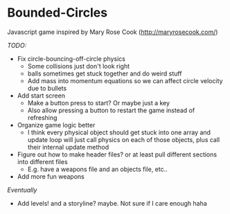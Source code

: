# Bounded-Circles
Javascript game inspired by Mary Rose Cook (http://maryrosecook.com/)

*TODO:*
* Fix circle-bouncing-off-circle physics
  * Some collisions just don't look right
  * balls sometimes get stuck together and do weird stuff
  * Add mass into momentum equations so we can affect circle velocity due to bullets
* Add start screen 
  * Make a button press to start? Or maybe just a key
  * Also allow pressing a button to restart the game instead of refreshing
* Organize game logic better
  * I think every physical object should get stuck into one array and update loop will just call physics on each of those objects, plus call their internal update method
* Figure out how to make header files? or at least pull different sections into different files
  * E.g. have a weapons file and an objects file, etc..
* Add more fun weapons

*Eventually*
* Add levels! and a storyline? maybe. Not sure if I care enough haha
